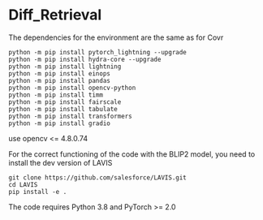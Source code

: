 # Diff_Retrieval
The dependencies for the environment are the same as for Covr
```
python -m pip install pytorch_lightning --upgrade
python -m pip install hydra-core --upgrade
python -m pip install lightning
python -m pip install einops
python -m pip install pandas
python -m pip install opencv-python
python -m pip install timm
python -m pip install fairscale
python -m pip install tabulate
python -m pip install transformers
python -m pip install gradio
```
use opencv <= 4.8.0.74

For the correct functioning of the code with the BLIP2 model, you need to install the dev version of LAVIS

```
git clone https://github.com/salesforce/LAVIS.git
cd LAVIS
pip install -e .
```
The code requires Python 3.8 and PyTorch >= 2.0
